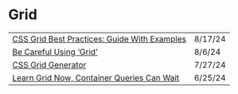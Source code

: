 # Grid

|                                                                                                                                   |         |
| --------------------------------------------------------------------------------------------------------------------------------- | ------- |
| [CSS Grid Best Practices: Guide With Examples](https://app.daily.dev/posts/css-grid-best-practices-guide-with-examples-dodejfkqk) | 8/17/24 |
| [Be Careful Using ‘Grid’](https://app.daily.dev/posts/be-careful-using-grid--kgjv00f98)                                           | 8/6/24  |
| [CSS Grid Generator](https://cssgridgenerator.io/?ref=dailydev)                                                                   | 7/27/24 |
| [Learn Grid Now, Container Queries Can Wait](https://www.oddbird.net/2024/06/13/css-layout/?ref=usepanda.com)                     | 6/25/24 |

